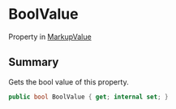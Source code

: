 # BoolValue

Property in [MarkupValue](/api/csharp/yarn.markup.markupvalue.md)

## Summary

Gets the bool value of this property.

```csharp
public bool BoolValue { get; internal set; }
```

